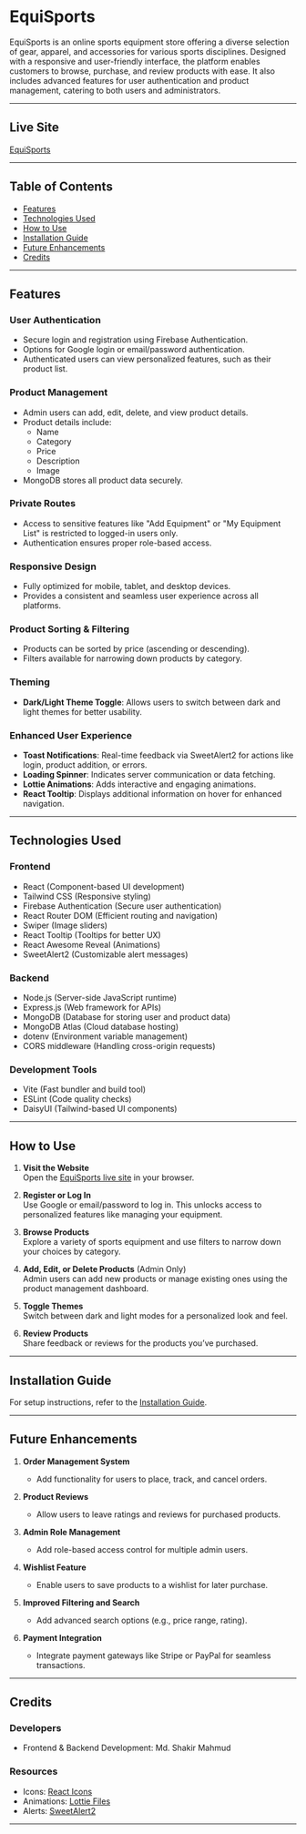 # **EquiSports**

EquiSports is an online sports equipment store offering a diverse selection of gear, apparel, and accessories for various sports disciplines. Designed with a responsive and user-friendly interface, the platform enables customers to browse, purchase, and review products with ease. It also includes advanced features for user authentication and product management, catering to both users and administrators.

---

## **Live Site**
[EquiSports](https://equi-sports-shakir.vercel.app/)

---

## **Table of Contents**
- [Features](#features)
- [Technologies Used](#technologies-used)
- [How to Use](#how-to-use)
- [Installation Guide](#installation-guide)
- [Future Enhancements](#future-enhancements)
- [Credits](#credits)

---

## **Features**

### **User Authentication**
- Secure login and registration using Firebase Authentication.
- Options for Google login or email/password authentication.
- Authenticated users can view personalized features, such as their product list.

### **Product Management**
- Admin users can add, edit, delete, and view product details.
- Product details include:
  - Name
  - Category
  - Price
  - Description
  - Image
- MongoDB stores all product data securely.

### **Private Routes**
- Access to sensitive features like "Add Equipment" or "My Equipment List" is restricted to logged-in users only.
- Authentication ensures proper role-based access.

### **Responsive Design**
- Fully optimized for mobile, tablet, and desktop devices.
- Provides a consistent and seamless user experience across all platforms.

### **Product Sorting & Filtering**
- Products can be sorted by price (ascending or descending).
- Filters available for narrowing down products by category.

### **Theming**
- **Dark/Light Theme Toggle**: Allows users to switch between dark and light themes for better usability.

### **Enhanced User Experience**
- **Toast Notifications**: Real-time feedback via SweetAlert2 for actions like login, product addition, or errors.
- **Loading Spinner**: Indicates server communication or data fetching.
- **Lottie Animations**: Adds interactive and engaging animations.
- **React Tooltip**: Displays additional information on hover for enhanced navigation.

---

## **Technologies Used**

### **Frontend**
- React (Component-based UI development)
- Tailwind CSS (Responsive styling)
- Firebase Authentication (Secure user authentication)
- React Router DOM (Efficient routing and navigation)
- Swiper (Image sliders)
- React Tooltip (Tooltips for better UX)
- React Awesome Reveal (Animations)
- SweetAlert2 (Customizable alert messages)

### **Backend**
- Node.js (Server-side JavaScript runtime)
- Express.js (Web framework for APIs)
- MongoDB (Database for storing user and product data)
- MongoDB Atlas (Cloud database hosting)
- dotenv (Environment variable management)
- CORS middleware (Handling cross-origin requests)

### **Development Tools**
- Vite (Fast bundler and build tool)
- ESLint (Code quality checks)
- DaisyUI (Tailwind-based UI components)

---

## **How to Use**

1. **Visit the Website**  
   Open the [EquiSports live site](https://equi-sports-shakir.vercel.app/) in your browser.

2. **Register or Log In**  
   Use Google or email/password to log in. This unlocks access to personalized features like managing your equipment.

3. **Browse Products**  
   Explore a variety of sports equipment and use filters to narrow down your choices by category.

4. **Add, Edit, or Delete Products** (Admin Only)  
   Admin users can add new products or manage existing ones using the product management dashboard.

5. **Toggle Themes**  
   Switch between dark and light modes for a personalized look and feel.

6. **Review Products**  
   Share feedback or reviews for the products you’ve purchased.

---

## **Installation Guide**

For setup instructions, refer to the [Installation Guide](https://docs.google.com/document/d/1jGC2TAjMNN5dh-RQoc1NNIznNOT_ocnTIWKx7_Xn9Xg/edit?usp=sharing).

---

## **Future Enhancements**

1. **Order Management System**  
   - Add functionality for users to place, track, and cancel orders.

2. **Product Reviews**  
   - Allow users to leave ratings and reviews for purchased products.

3. **Admin Role Management**  
   - Add role-based access control for multiple admin users.

4. **Wishlist Feature**  
   - Enable users to save products to a wishlist for later purchase.

5. **Improved Filtering and Search**  
   - Add advanced search options (e.g., price range, rating).

6. **Payment Integration**  
   - Integrate payment gateways like Stripe or PayPal for seamless transactions.

---

## **Credits**

### **Developers**
- Frontend & Backend Development: Md. Shakir Mahmud

### **Resources**
- Icons: [React Icons](https://react-icons.github.io/react-icons/)
- Animations: [Lottie Files](https://lottiefiles.com/)
- Alerts: [SweetAlert2](https://sweetalert2.github.io/)

---

